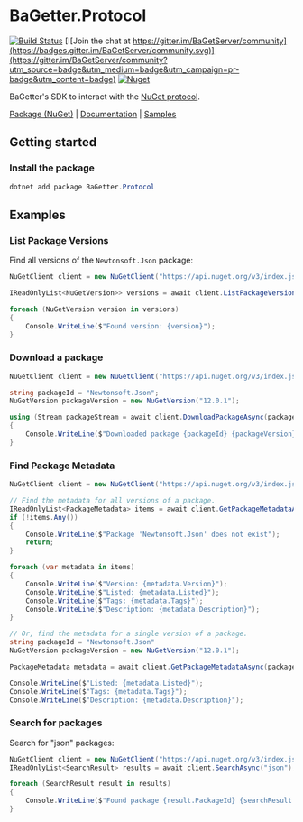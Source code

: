 # BaGetter.Protocol

[![Build Status](https://sharml.visualstudio.com/BaGet/_apis/build/status/loic-sharma.BaGet)](https://sharml.visualstudio.com/BaGet/_build/latest?definitionId=2) [![Join the chat at https://gitter.im/BaGetServer/community](https://badges.gitter.im/BaGetServer/community.svg)](https://gitter.im/BaGetServer/community?utm_source=badge&utm_medium=badge&utm_campaign=pr-badge&utm_content=badge) [![Nuget](https://img.shields.io/nuget/dt/BaGetter.Protocol)](https://www.nuget.org/packages/BaGetter.Protocol)

BaGetter's SDK to interact with the [NuGet protocol](https://docs.microsoft.com/en-us/nuget/api/overview).

[Package (NuGet)](https://www.nuget.org/packages/BaGetter.Protocol) | [Documentation](https://loic-sharma.github.io/BaGet/advanced/sdk/) | [Samples](https://github.com/loic-sharma/BaGet/tree/master/samples)

## Getting started

### Install the package

```powershell
dotnet add package BaGetter.Protocol
```

## Examples

### List Package Versions

Find all versions of the `Newtonsoft.Json` package:

```csharp
NuGetClient client = new NuGetClient("https://api.nuget.org/v3/index.json");

IReadOnlyList<NuGetVersion>> versions = await client.ListPackageVersionsAsync("Newtonsoft.Json");

foreach (NuGetVersion version in versions)
{
    Console.WriteLine($"Found version: {version}");
}
```

### Download a package

```csharp
NuGetClient client = new NuGetClient("https://api.nuget.org/v3/index.json");

string packageId = "Newtonsoft.Json";
NuGetVersion packageVersion = new NuGetVersion("12.0.1");

using (Stream packageStream = await client.DownloadPackageAsync(packageId, packageVersion))
{
    Console.WriteLine($"Downloaded package {packageId} {packageVersion}");
}
```

### Find Package Metadata

```csharp
NuGetClient client = new NuGetClient("https://api.nuget.org/v3/index.json");

// Find the metadata for all versions of a package.
IReadOnlyList<PackageMetadata> items = await client.GetPackageMetadataAsync("Newtonsoft.Json");
if (!items.Any())
{
    Console.WriteLine($"Package 'Newtonsoft.Json' does not exist");
    return;
}

foreach (var metadata in items)
{
    Console.WriteLine($"Version: {metadata.Version}");
    Console.WriteLine($"Listed: {metadata.Listed}");
    Console.WriteLine($"Tags: {metadata.Tags}");
    Console.WriteLine($"Description: {metadata.Description}");
}

// Or, find the metadata for a single version of a package.
string packageId = "Newtonsoft.Json"
NuGetVersion packageVersion = new NuGetVersion("12.0.1");

PackageMetadata metadata = await client.GetPackageMetadataAsync(packageId, packageVersion);

Console.WriteLine($"Listed: {metadata.Listed}");
Console.WriteLine($"Tags: {metadata.Tags}");
Console.WriteLine($"Description: {metadata.Description}");
```

### Search for packages

Search for "json" packages:

```csharp
NuGetClient client = new NuGetClient("https://api.nuget.org/v3/index.json");
IReadOnlyList<SearchResult> results = await client.SearchAsync("json");

foreach (SearchResult result in results)
{
    Console.WriteLine($"Found package {result.PackageId} {searchResult.Version}");
}
```
